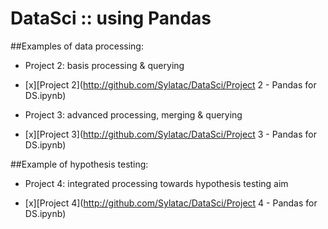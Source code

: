 # DataSci :: using Pandas

##Examples of data processing:

* Project 2: basis processing & querying 
- [x][Project 2](http://github.com/Sylatac/DataSci/Project 2 - Pandas for DS.ipynb)

* Project 3: advanced processing, merging & querying
- [x][Project 3](http://github.com/Sylatac/DataSci/Project 3 - Pandas for DS.ipynb)

##Example of hypothesis testing:

* Project 4: integrated processing towards hypothesis testing aim
- [x][Project 4](http://github.com/Sylatac/DataSci/Project 4 - Pandas for DS.ipynb)